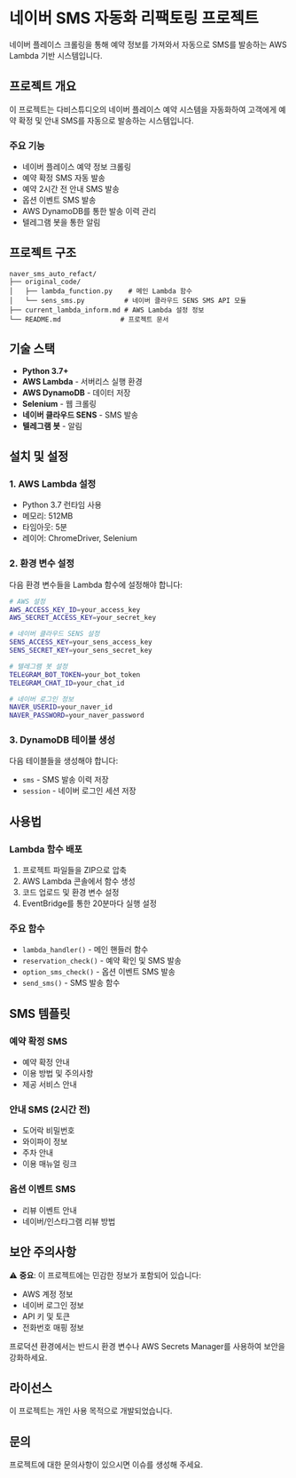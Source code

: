 # 네이버 SMS 자동화 리팩토링 프로젝트

네이버 플레이스 크롤링을 통해 예약 정보를 가져와서 자동으로 SMS를 발송하는 AWS Lambda 기반 시스템입니다.

## 프로젝트 개요

이 프로젝트는 다비스튜디오의 네이버 플레이스 예약 시스템을 자동화하여 고객에게 예약 확정 및 안내 SMS를 자동으로 발송하는 시스템입니다.

### 주요 기능

- 네이버 플레이스 예약 정보 크롤링
- 예약 확정 SMS 자동 발송
- 예약 2시간 전 안내 SMS 발송
- 옵션 이벤트 SMS 발송
- AWS DynamoDB를 통한 발송 이력 관리
- 텔레그램 봇을 통한 알림

## 프로젝트 구조

```
naver_sms_auto_refact/
├── original_code/
│   ├── lambda_function.py    # 메인 Lambda 함수
│   └── sens_sms.py          # 네이버 클라우드 SENS SMS API 모듈
├── current_lambda_inform.md # AWS Lambda 설정 정보
└── README.md               # 프로젝트 문서
```

## 기술 스택

- **Python 3.7+**
- **AWS Lambda** - 서버리스 실행 환경
- **AWS DynamoDB** - 데이터 저장
- **Selenium** - 웹 크롤링
- **네이버 클라우드 SENS** - SMS 발송
- **텔레그램 봇** - 알림

## 설치 및 설정

### 1. AWS Lambda 설정

- Python 3.7 런타임 사용
- 메모리: 512MB
- 타임아웃: 5분
- 레이어: ChromeDriver, Selenium

### 2. 환경 변수 설정

다음 환경 변수들을 Lambda 함수에 설정해야 합니다:

```bash
# AWS 설정
AWS_ACCESS_KEY_ID=your_access_key
AWS_SECRET_ACCESS_KEY=your_secret_key

# 네이버 클라우드 SENS 설정
SENS_ACCESS_KEY=your_sens_access_key
SENS_SECRET_KEY=your_sens_secret_key

# 텔레그램 봇 설정
TELEGRAM_BOT_TOKEN=your_bot_token
TELEGRAM_CHAT_ID=your_chat_id

# 네이버 로그인 정보
NAVER_USERID=your_naver_id
NAVER_PASSWORD=your_naver_password
```

### 3. DynamoDB 테이블 생성

다음 테이블들을 생성해야 합니다:

- `sms` - SMS 발송 이력 저장
- `session` - 네이버 로그인 세션 저장

## 사용법

### Lambda 함수 배포

1. 프로젝트 파일들을 ZIP으로 압축
2. AWS Lambda 콘솔에서 함수 생성
3. 코드 업로드 및 환경 변수 설정
4. EventBridge를 통한 20분마다 실행 설정

### 주요 함수

- `lambda_handler()` - 메인 핸들러 함수
- `reservation_check()` - 예약 확인 및 SMS 발송
- `option_sms_check()` - 옵션 이벤트 SMS 발송
- `send_sms()` - SMS 발송 함수

## SMS 템플릿

### 예약 확정 SMS
- 예약 확정 안내
- 이용 방법 및 주의사항
- 제공 서비스 안내

### 안내 SMS (2시간 전)
- 도어락 비밀번호
- 와이파이 정보
- 주차 안내
- 이용 매뉴얼 링크

### 옵션 이벤트 SMS
- 리뷰 이벤트 안내
- 네이버/인스타그램 리뷰 방법

## 보안 주의사항

⚠️ **중요**: 이 프로젝트에는 민감한 정보가 포함되어 있습니다:

- AWS 계정 정보
- 네이버 로그인 정보
- API 키 및 토큰
- 전화번호 매핑 정보

프로덕션 환경에서는 반드시 환경 변수나 AWS Secrets Manager를 사용하여 보안을 강화하세요.

## 라이선스

이 프로젝트는 개인 사용 목적으로 개발되었습니다.

## 문의

프로젝트에 대한 문의사항이 있으시면 이슈를 생성해 주세요.
